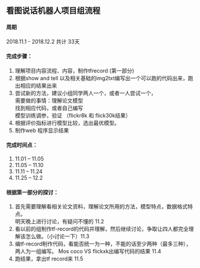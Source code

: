 ## 看图说话机器人项目组流程

#### 周期

2018.11.1 - 2018.12.2  共计 33天

#### 完成步骤： 

1. 理解项目内容流程、内容，制作tfrecord (第一部分)
2. 根据show and tell 以及相关基础的img2txt编写出一个可以跑的代码出来，跑出相应的结果出来
3. 尝试新的方法，建议小组同学两人一个，或者一人尝试一个，  
	需要做的事情：理解论文模型  
	找到相应代码，或者自己编写  
	模型训练调参，验证 （flickr8k 和 flick30k结果）
4. 根据评价指标进行模型比较，选出最优模型。
5. 制作web 程序显示结果

#### 完成时间点：
1. 11.01 – 11.05
2. 11.05 – 11.10
3. 11.11 – 11.24
4. 11.25 – 12.2

#### 根据第一部分的探讨：

1. 首先需要理解看相关论文资料，理解论文所用的方法，模型特点，数据格式特点。   
明天晚上进行讨论，有疑问不懂的 11.2  
2. 看以前的组制作tf-record的代码并理解，然后继续讨论，争取让四人都完全理解该怎么做。（小讨论一下）11.3  
3. 编tf-record制作代码，看能否统一为一种，不能的话至少两种（最多三种），两人为一组编写。 Mos coco VS flickxk出编写代码的结果   11.4  
4. 跑结果，拿出tf record来 11.5 